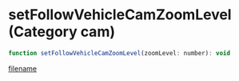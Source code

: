# setFollowVehicleCamZoomLevel (Category cam)

```js
function setFollowVehicleCamZoomLevel(zoomLevel: number): void
```

[filename](setFollowVehicleCamZoomLevel_m.md ':include')